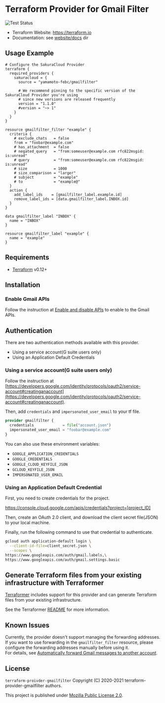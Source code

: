 # Terraform Provider for Gmail Filter

![Test Status](https://github.com/yamamoto-febc/terraform-provider-gmailfilter/workflows/Tests/badge.svg)

- Terraform Website: https://terraform.io
- Documentation: see [website/docs](website/docs) dir

## Usage Example

```hcl
# Configure the SakuraCloud Provider
terraform {
  required_providers {
    sakuracloud = {
      source = "yamamoto-febc/gmailfilter"

      # We recommend pinning to the specific version of the SakuraCloud Provider you're using
      # since new versions are released frequently
      version = "1.1.0"
      #version = "~> 1"
    }
  }
}

resource gmailfilter_filter "example" {
  criteria {
    # exclude_chats   = false
    from = "foobar@example.com"
    # has_attachment  = false
    # negated_query   = "from:someuser@example.com rfc822msgid: is:unread"
    # query           = "from:someuser@example.com rfc822msgid: is:unread"
    # size            = 1000
    # size_comparison = "larger"
    # subject         = "example"
    # to              = "example@"
  }
  action {
    add_label_ids    = [gmailfilter_label.example.id]
    remove_label_ids = [data.gmailfilter_label.INBOX.id]
  }
}

data gmailfilter_label "INBOX" {
  name = "INBOX"
}

resource gmailfilter_label "example" {
  name = "example"
}
```

## Requirements

- [Terraform](https://terraform.io) v0.12+

## Installation

### Enable Gmail APIs

Follow the instruction at [Enable and disable APIs](https://support.google.com/googleapi/answer/6158841) to enable to the Gmail APIs.

## Authentication

There are two authentication methods available with this provider.

- Using a service account(G suite users only)
- Using an Application Default Credentials

### Using a service account(G suite users only)

Follow the instruction at [https://developers.google.com/identity/protocols/oauth2/service-account#creatinganaccount](https://developers.google.com/identity/protocols/oauth2/service-account#creatinganaccount).

Then, add `credentials` and `impersonated_user_email` to your tf file.

```tf
provider gmailfilter {
  credentials             = file("account.json")
  impersonated_user_email = "foobar@example.com"  
}
```

You can also use these environment variables:

- `GOOGLE_APPLICATION_CREDENTIALS`
- `GOOGLE_CREDENTIALS`
- `GOOGLE_CLOUD_KEYFILE_JSON`
- `GCLOUD_KEYFILE_JSON`
- `IMPERSONATED_USER_EMAIL`

### Using an Application Default Credential

First, you need to create credentials for the project.

https://console.cloud.google.com/apis/credentials?project=[project_ID]

Then, create an OAuth 2.0 client, and download the client secret file(JSON) to your local machine.

Finally, run the following command to use that credential to authenticate.

```bash
gcloud auth application-default login \
  --client-id-file=client_secret.json \
  --scopes \
https://www.googleapis.com/auth/gmail.labels,\
https://www.googleapis.com/auth/gmail.settings.basic
```

## Generate Terraform files from your existing infrastructure with Terraformer

[Terraformer](https://github.com/GoogleCloudPlatform/terraformer) includes support for this provider and can generate Terraform files from your existing infrastructure.

See the Terraformer [README](https://github.com/GoogleCloudPlatform/terraformer/blob/master/README.md#use-with-gmailfilter) for more information.

## Known Issues

Currently, the provider doesn't support managing the forwarding addresses.  
If you want to use forwarding in the `gmailfilter_filter` resource, please configure the forwarding addresses manually before using it.  
For details, see [Automatically forward Gmail messages to another account](https://support.google.com/mail/answer/10957).

## License

 `terraform-proivder-gmailfilter` Copyright (C) 2020-2021 terraform-provider-gmailfilter authors.
 
  This project is published under [Mozilla Public License 2.0](LICENSE).
